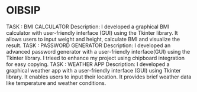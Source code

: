 # OIBSIP
TASK : BMI CALCULATOR
 Description: I developed a graphical BMI calculator with user-friendly interface (GUI) using the Tkinter library. It allows users to input weight and height, calculate BMI and visualize the result.
TASK : PASSWORD GENERATOR 
 Description: I developed an advanced password generator with a user-friendly interface(GUI) using the Tkinter library. I trieed to enhance my project using chipboard integration for easy copying.
TASK : WEATHER APP
 Description: I developed a graphical weather app with a user-friendly interface (GUI) using Tkinter library. It enables users to input their location. It provides brief weather data like temperature and weather conditions.
